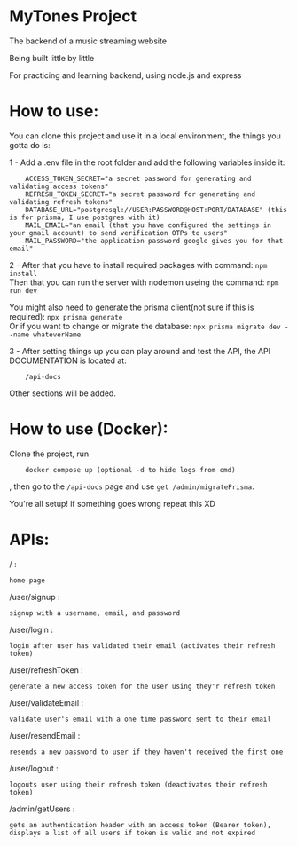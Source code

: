 # MyTones Project

The backend of a music streaming website

Being built little by little

For practicing and learning backend, using node.js and express


# How to use:

You can clone this project and use it in a local environment, the things you gotta do is: 

1 - Add a .env file in the root folder and add the following variables inside it:

    
        ACCESS_TOKEN_SECRET="a secret password for generating and validating access tokens"
        REFRESH_TOKEN_SECRET="a secret password for generating and validating refresh tokens"
        DATABASE_URL="postgresql://USER:PASSWORD@HOST:PORT/DATABASE" (this is for prisma, I use postgres with it)
        MAIL_EMAIL="an email (that you have configured the settings in your gmail account) to send verification OTPs to users"
        MAIL_PASSWORD="the application password google gives you for that email"
        
    
    
2 - After that you have to install required packages with command:
    ```
        npm install
    ```  
    Then that you can run the server with nodemon useing the command:
    ```
        npm run dev
    ```  
    
You might also need to generate the prisma client(not sure if this is required):
    ```
        npx prisma generate
    ```  
    Or if you want to change or migrate the database:
    ```
        npx prisma migrate dev --name whateverName
    ```  


3 - After setting things up you can play around and test the API, the API DOCUMENTATION is located at:

    
        /api-docs
    


Other sections will be added.


# How to use (Docker):

Clone the project, run 
``` 
    docker compose up (optional -d to hide logs from cmd)
``` 
, then go to the ``` /api-docs ``` page and use ``` get /admin/migratePrisma ```.

You're all setup!
if something goes wrong repeat this XD


# APIs:

/ :

    home page


/user/signup :

    signup with a username, email, and password


/user/login :

    login after user has validated their email (activates their refresh token)


/user/refreshToken :

    generate a new access token for the user using they'r refresh token


/user/validateEmail :

    validate user's email with a one time password sent to their email


/user/resendEmail :

    resends a new password to user if they haven't received the first one


/user/logout :

    logouts user using their refresh token (deactivates their refresh token)


/admin/getUsers :

    gets an authentication header with an access token (Bearer token), displays a list of all users if token is valid and not expired

